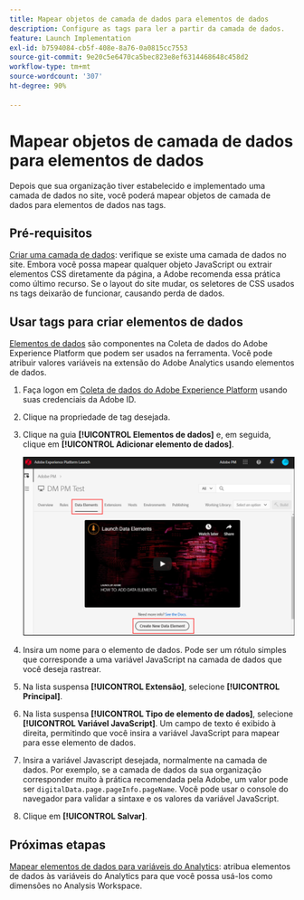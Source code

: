 ```yaml
---
title: Mapear objetos de camada de dados para elementos de dados
description: Configure as tags para ler a partir da camada de dados.
feature: Launch Implementation
exl-id: b7594084-cb5f-408e-8a76-0a0815cc7553
source-git-commit: 9e20c5e6470ca5bec823e8ef6314468648c458d2
workflow-type: tm+mt
source-wordcount: '307'
ht-degree: 90%

---
```


# Mapear objetos de camada de dados para elementos de dados

Depois que sua organização tiver estabelecido e implementado uma camada de dados no site, você poderá mapear objetos de camada de dados para elementos de dados nas tags.

## Pré-requisitos

[Criar uma camada de dados](../prepare/data-layer.md): verifique se existe uma camada de dados no site. Embora você possa mapear qualquer objeto JavaScript ou extrair elementos CSS diretamente da página, a Adobe recomenda essa prática como último recurso. Se o layout do site mudar, os seletores de CSS usados ns tags deixarão de funcionar, causando perda de dados.

## Usar tags para criar elementos de dados

[Elementos de dados](https://experienceleague.adobe.com/docs/experience-platform/tags/ui/data-elements.html?lang=pt-BR) são componentes na Coleta de dados do Adobe Experience Platform que podem ser usados na ferramenta. Você pode atribuir valores variáveis na extensão do Adobe Analytics usando elementos de dados.

1. Faça logon em [Coleta de dados do Adobe Experience Platform](https://experience.adobe.com/data-collection) usando suas credenciais da Adobe ID.
1. Clique na propriedade de tag desejada.
1. Clique na guia **[!UICONTROL Elementos de dados]** e, em seguida, clique em **[!UICONTROL Adicionar elemento de dados]**.

   ![criar elemento de dados](assets/createelement.png)

1. Insira um nome para o elemento de dados. Pode ser um rótulo simples que corresponde a uma variável JavaScript na camada de dados que você deseja rastrear.
1. Na lista suspensa **[!UICONTROL Extensão]**, selecione **[!UICONTROL Principal]**.
1. Na lista suspensa **[!UICONTROL Tipo de elemento de dados]**, selecione **[!UICONTROL Variável JavaScript]**. Um campo de texto é exibido à direita, permitindo que você insira a variável JavaScript para mapear para esse elemento de dados.
1. Insira a variável Javascript desejada, normalmente na camada de dados. Por exemplo, se a camada de dados da sua organização corresponder muito à prática recomendada pela Adobe, um valor pode ser `digitalData.page.pageInfo.pageName`. Você pode usar o console do navegador para validar a sintaxe e os valores da variável JavaScript.
1. Clique em **[!UICONTROL Salvar]**.

## Próximas etapas

[Mapear elementos de dados para variáveis do Analytics](elements-to-variable.md): atribua elementos de dados às variáveis do Analytics para que você possa usá-los como dimensões no Analysis Workspace.
